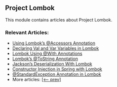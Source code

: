 ## Project Lombok

This module contains articles about Project Lombok.

### Relevant Articles:

- [Using Lombok’s @Accessors Annotation](https://www.baeldung.com/lombok-accessors)
- [Declaring Val and Var Variables in Lombok](https://www.baeldung.com/java-lombok-val-var)
- [Lombok Using @With Annotations](https://www.baeldung.com/lombok-with-annotations)
- [Lombok’s @ToString Annotation](https://www.baeldung.com/lombok-tostring)
- [Jackson’s Deserialization With Lombok](https://www.baeldung.com/java-jackson-deserialization-lombok)
- [Constructor Injection in Spring with Lombok](https://www.baeldung.com/spring-injection-lombok)
- [@StandardException Annotation in Lombok](https://www.baeldung.com/lombok-standardexception-annotation)
- More articles: [[<-- prev]](../lombok)
